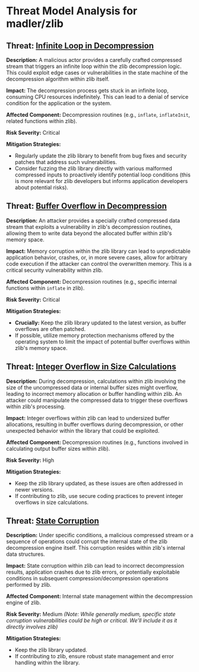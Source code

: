 # Threat Model Analysis for madler/zlib

## Threat: [Infinite Loop in Decompression](./threats/infinite_loop_in_decompression.md)

**Description:** A malicious actor provides a carefully crafted compressed stream that triggers an infinite loop within the zlib decompression logic. This could exploit edge cases or vulnerabilities in the state machine of the decompression algorithm within zlib itself.

**Impact:** The decompression process gets stuck in an infinite loop, consuming CPU resources indefinitely. This can lead to a denial of service condition for the application or the system.

**Affected Component:** Decompression routines (e.g., `inflate`, `inflateInit`, related functions within zlib).

**Risk Severity:** Critical

**Mitigation Strategies:**
* Regularly update the zlib library to benefit from bug fixes and security patches that address such vulnerabilities.
* Consider fuzzing the zlib library directly with various malformed compressed inputs to proactively identify potential loop conditions (this is more relevant for zlib developers but informs application developers about potential risks).

## Threat: [Buffer Overflow in Decompression](./threats/buffer_overflow_in_decompression.md)

**Description:** An attacker provides a specially crafted compressed data stream that exploits a vulnerability in zlib's decompression routines, allowing them to write data beyond the allocated buffer within zlib's memory space.

**Impact:** Memory corruption within the zlib library can lead to unpredictable application behavior, crashes, or, in more severe cases, allow for arbitrary code execution if the attacker can control the overwritten memory. This is a critical security vulnerability within zlib.

**Affected Component:** Decompression routines (e.g., specific internal functions within `inflate` in zlib).

**Risk Severity:** Critical

**Mitigation Strategies:**
* **Crucially:** Keep the zlib library updated to the latest version, as buffer overflows are often patched.
* If possible, utilize memory protection mechanisms offered by the operating system to limit the impact of potential buffer overflows within zlib's memory space.

## Threat: [Integer Overflow in Size Calculations](./threats/integer_overflow_in_size_calculations.md)

**Description:** During decompression, calculations within zlib involving the size of the uncompressed data or internal buffer sizes might overflow, leading to incorrect memory allocation or buffer handling within zlib. An attacker could manipulate the compressed data to trigger these overflows within zlib's processing.

**Impact:** Integer overflows within zlib can lead to undersized buffer allocations, resulting in buffer overflows during decompression, or other unexpected behavior within the library that could be exploited.

**Affected Component:** Decompression routines (e.g., functions involved in calculating output buffer sizes within zlib).

**Risk Severity:** High

**Mitigation Strategies:**
* Keep the zlib library updated, as these issues are often addressed in newer versions.
* If contributing to zlib, use secure coding practices to prevent integer overflows in size calculations.

## Threat: [State Corruption](./threats/state_corruption.md)

**Description:** Under specific conditions, a malicious compressed stream or a sequence of operations could corrupt the internal state of the zlib decompression engine itself. This corruption resides within zlib's internal data structures.

**Impact:** State corruption within zlib can lead to incorrect decompression results, application crashes due to zlib errors, or potentially exploitable conditions in subsequent compression/decompression operations performed by zlib.

**Affected Component:** Internal state management within the decompression engine of zlib.

**Risk Severity:** Medium  *(Note: While generally medium, specific state corruption vulnerabilities could be high or critical. We'll include it as it directly involves zlib)*

**Mitigation Strategies:**
* Keep the zlib library updated.
* If contributing to zlib, ensure robust state management and error handling within the library.

